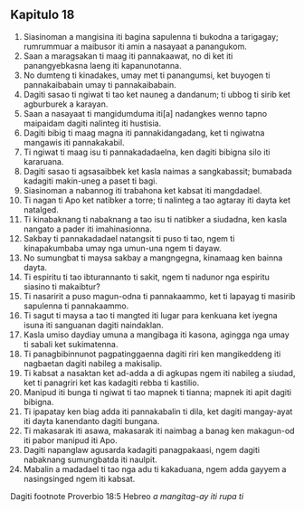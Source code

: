 Kapitulo 18
-----------

1. Siasinoman a mangisina iti bagina sapulenna ti bukodna a tarigagay;
   rumrummuar a maibusor iti amin a nasayaat a panangukom.
2. Saan a maragsakan ti maag iti pannakaawat, no di ket iti panangyebkasna laeng iti kapanunotanna.
3. No dumteng ti kinadakes, umay met ti panangumsi, ket buyogen ti pannakaibabain umay ti pannakaibabain.
4. Dagiti sasao ti ngiwat ti tao ket nauneg a dandanum;
   ti ubbog ti sirib ket agburburek a karayan.
5. Saan a nasayaat ti mangidumduma iti[a] nadangkes
   wenno tapno maipaidam dagiti nalinteg iti hustisia.
6. Dagiti bibig ti maag magna iti pannakidangadang, ket ti ngiwatna mangawis iti pannakakabil.
7. Ti ngiwat ti maag isu ti pannakadadaelna, ken dagiti bibigna silo iti kararuana.
8. Dagiti sasao ti agsasaibbek ket kasla naimas a sangkabassit;
   bumabada kadagiti makin-uneg a paset ti bagi.
9. Siasinoman a nabannog iti trabahona
   ket kabsat iti mangdadael.
10. Ti nagan ti Apo ket natibker a torre;
    ti nalinteg a tao agtaray iti dayta ket natalged.
11. Ti kinabaknang ti nabaknang a tao isu ti natibker a siudadna, ken kasla nangato a pader iti imahinasionna.
12. Sakbay ti pannakadadael natangsit ti puso ti tao, ngem ti kinapakumbaba umay nga umun-una ngem ti dayaw.
13. No sumungbat ti maysa sakbay a mangngegna, kinamaag ken bainna dayta.
14. Ti espiritu ti tao ibturannanto ti sakit, ngem ti nadunor nga espiritu siasino ti makaibtur?
15. Ti nasaririt a puso magun-odna ti pannakaammo, ket ti lapayag ti masirib sapulenna ti pannakaammo.
16. Ti sagut ti maysa a tao ti mangted iti lugar para kenkuana
    ket iyegna isuna iti sanguanan dagiti naindaklan.
17. Kasla umiso daydiay umuna a mangibaga iti kasona, agingga nga umay ti sabali ket sukimatenna.
18. Ti panagbibinnunot pagpatinggaenna dagiti riri
    ken mangikeddeng iti nagbaetan dagiti nabileg a makisalip.
19. Ti kabsat a nasaktan ket ad-adda a di agkupas ngem iti nabileg a siudad, ket ti panagriri ket kas kadagiti rebba ti kastilio.
20. Manipud iti bunga ti ngiwat ti tao mapnek ti tianna;
    mapnek iti apit dagiti bibigna.
21. Ti ipapatay ken biag adda iti pannakabalin ti dila, ket dagiti mangay-ayat iti dayta kanendanto dagiti bungana.
22. Ti makasarak iti asawa, makasarak iti naimbag a banag
    ken makagun-od iti pabor manipud iti Apo.
23. Dagiti napanglaw agusarda kadagiti panagpakaasi, ngem dagiti nabaknang sumungbatda iti naulpit.
24. Mabalin a madadael ti tao nga adu ti kakaduana, ngem adda gayyem a nasingsinged ngem iti kabsat.

Dagiti footnote
Proverbio 18:5 Hebreo *a mangitag-ay iti rupa ti*